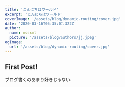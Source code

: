 ```yaml
---
title: 'こんにちはワールド'
excerpt: 'こんにちはワールド'
coverImage: '/assets/blog/dynamic-routing/cover.jpg'
date: '2020-03-16T05:35:07.322Z'
author:
  name: mssxmt
  picture: '/assets/blog/authors/jj.jpeg'
ogImage:
  url: '/assets/blog/dynamic-routing/cover.jpg'
---
```


## First Post!

ブログ書くのあまり好きじゃない.
